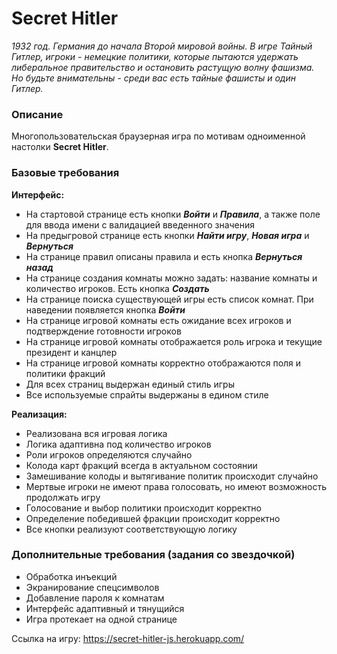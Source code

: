 # Secret Hitler
_1932 год. Германия до начала Второй мировой войны.
В игре Тайный Гитлер, игроки - немецкие политики,
которые пытаются удержать либеральное правительство
и остановить растущую волну фашизма. Но будьте
внимательны - среди вас есть тайные фашисты и один
Гитлер._

### Описание
Многопользовательская браузерная игра по мотивам одноименной
настолки **Secret Hitler**.  

### Базовые требования
**Интерфейс:**
- На стартовой странице есть кнопки **_Войти_** и **_Правила_**, а также поле для ввода имени с валидацией введенного значения
- На предыгровой странице есть кнопки **_Найти игру_**, **_Новая игра_** и _**Вернуться**_
- На странице правил описаны правила и есть кнопка **_Вернуться назад_**
- На странице создания комнаты можно задать: название комнаты и количество игроков. Есть кнопка **_Создать_**
- На странице поиска существующей игры есть список комнат. При наведении появляется кнопка **_Войти_**
- На странице игровой комнаты есть ожидание всех игроков и подтверждение готовности игроков
- На странице игровой комнаты отображается роль игрока и текущие президент и канцлер
- На странице игровой комнаты корректно отображаются поля и политики фракций
- Для всех страниц выдержан единый стиль игры
- Все используемые спрайты выдержаны в едином стиле

**Реализация:**
- Реализована вся игровая логика
- Логика адаптивна под количество игроков
- Роли игроков определяются случайно
- Колода карт фракций всегда в актуальном состоянии
- Замешивание колоды и вытягивание политик происходит случайно
- Мертвые игроки не имеют права голосовать, но имеют возможность продолжать игру
- Голосование и выбор политики происходит корректно
- Определение победившей фракции происходит корректно
- Все кнопки реализуют соответствующую логику

### Дополнительные требования (задания со звездочкой)
- Обработка инъекций
- Экранирование спецсимволов
- Добавление пароля к комнатам
- Интерфейс адаптивный и тянущийся
- Игра протекает на одной странице

Ссылка на игру: https://secret-hitler-js.herokuapp.com/